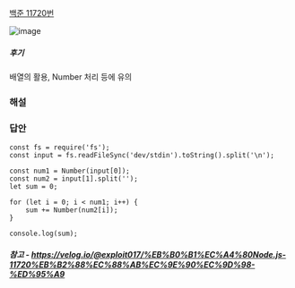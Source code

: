 [백준 11720번](https://www.acmicpc.net/problem/11720)  

![image](https://user-images.githubusercontent.com/49461207/179278591-1aa08cc2-4b0c-46b2-a1c5-1a32104189af.png)  

##### 후기
배열의 활용, Number 처리 등에 유의 

### 해설

### 답안
```
const fs = require('fs');
const input = fs.readFileSync('dev/stdin').toString().split('\n');

const num1 = Number(input[0]);
const num2 = input[1].split('');
let sum = 0;

for (let i = 0; i < num1; i++) {
    sum += Number(num2[i]);
}

console.log(sum);
```

##### 참고 - https://velog.io/@exploit017/%EB%B0%B1%EC%A4%80Node.js-11720%EB%B2%88%EC%88%AB%EC%9E%90%EC%9D%98-%ED%95%A9
